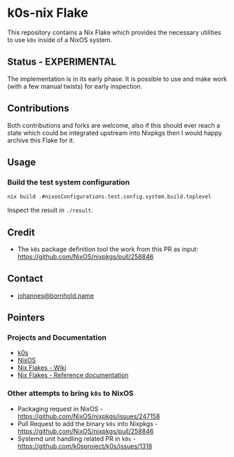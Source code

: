 # k0s-nix Flake

This repository contains a Nix Flake which provides the necessary utilities to
use `k0s` inside of a NixOS system.


## Status - EXPERIMENTAL

The implementation is in its early phase. It is possible to use and make work
(with a few manual twists) for early inspection.


## Contributions

Both contributions and forks are welcome, also if this should ever reach a state
which could be integrated upstream into Nixpkgs then I would happy archive this
Flake for it.


## Usage

### Build the test system configuration

```sh
nix build .#nixosConfigurations.test.config.system.build.toplevel
```

Inspect the result in `./result`.


## Credit

- The `k0s` package definition tool the work from this PR as input:
  <https://github.com/NixOS/nixpkgs/pull/258846>


## Contact

- <johannes@bornhold.name>


## Pointers

### Projects and Documentation

- [k0s](https://k0sproject.io/)
- [NixOS](https://nixos.org/)
- [Nix Flakes - Wiki](https://nixos.wiki/wiki/Flakes)
- [Nix Flakes - Reference documentation](https://nixos.org/manual/nix/stable/command-ref/new-cli/nix3-flake.html#flake-references)

### Other attempts to bring `k0s` to NixOS

- Packaging request in NixOS - https://github.com/NixOS/nixpkgs/issues/247158
- Pull Request to add the binary `k0s` into Nixpkgs -
  https://github.com/NixOS/nixpkgs/pull/258846
- Systemd unit handling related PR in `k0s` -
  https://github.com/k0sproject/k0s/issues/1318
